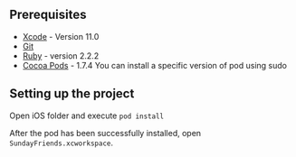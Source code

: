 ## Prerequisites

- [Xcode][1] - Version 11.0
- [Git][2]
- [Ruby][5] - version 2.2.2
- [Cocoa Pods][4] - 1.7.4 You can install a specific version of pod using sudo

## Setting up the project

Open iOS folder and execute `pod install`

After the pod has been successfully installed, open `SundayFriends.xcworkspace`.

[1]: https://developer.apple.com/devcenter/ios/index.action
[2]: http://git-scm.com/
[4]: http://guides.cocoapods.org/using/getting-started.html
[5]: https://www.ruby-lang.org/en/documentation/installation/
